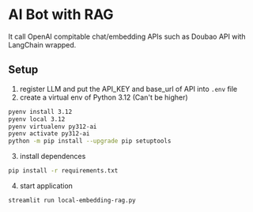# AI Bot with RAG

It call OpenAI compitable chat/embedding APIs such as Doubao API with LangChain wrapped.

## Setup

1. register LLM and put the API_KEY and base_url of API into `.env` file
2. create a virtual env of Python 3.12 (Can't be higher)
```bash
pyenv install 3.12
pyenv local 3.12
pyenv virtualenv py312-ai
pyenv activate py312-ai
python -m pip install --upgrade pip setuptools
```
3. install dependences
```bash
pip install -r requirements.txt
```
4. start application
```bash
streamlit run local-embedding-rag.py

```
